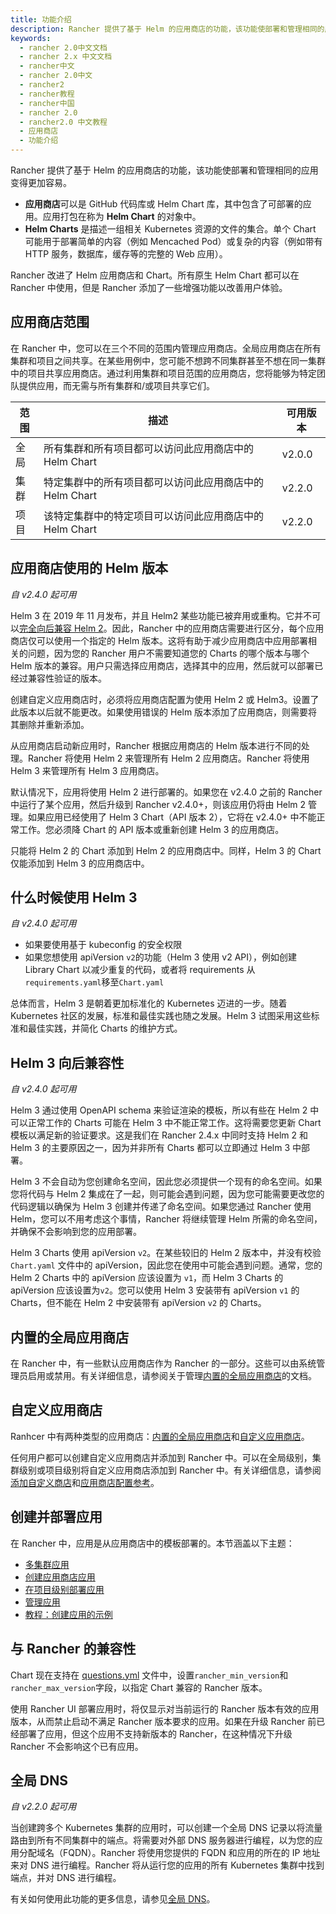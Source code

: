 ```yaml
---
title: 功能介绍
description: Rancher 提供了基于 Helm 的应用商店的功能，该功能使部署和管理相同的应用变得更加容易。应用商店可以是 GitHub 代码库或 Helm Chart 库，其中包含了可部署的应用。应用打包在称为Helm Chart的对象中。Helm Charts是描述一组相关 Kubernetes 资源的文件的集合。单个 Chart 可能用于部署简单的内容（例如 Mencached Pod）或复杂的内容（例如带有 HTTP 服务，数据库，缓存等的完整的 Web 应用）。Rancher 改进了 Helm 应用商店和 Chart。所有原生 Helm Chart 都可以在 Rancher 中使用，但是 Rancher 添加了一些增强功能以改善用户体验。
keywords:
  - rancher 2.0中文文档
  - rancher 2.x 中文文档
  - rancher中文
  - rancher 2.0中文
  - rancher2
  - rancher教程
  - rancher中国
  - rancher 2.0
  - rancher2.0 中文教程
  - 应用商店
  - 功能介绍
---
```


Rancher 提供了基于 Helm 的应用商店的功能，该功能使部署和管理相同的应用变得更加容易。

- **应用商店**可以是 GitHub 代码库或 Helm Chart 库，其中包含了可部署的应用。应用打包在称为 **Helm Chart** 的对象中。
- **Helm Charts** 是描述一组相关 Kubernetes 资源的文件的集合。单个 Chart 可能用于部署简单的内容（例如 Mencached Pod）或复杂的内容（例如带有 HTTP 服务，数据库，缓存等的完整的 Web 应用）。

Rancher 改进了 Helm 应用商店和 Chart。所有原生 Helm Chart 都可以在 Rancher 中使用，但是 Rancher 添加了一些增强功能以改善用户体验。

## 应用商店范围

在 Rancher 中，您可以在三个不同的范围内管理应用商店。全局应用商店在所有集群和项目之间共享。在某些用例中，您可能不想跨不同集群甚至不想在同一集群中的项目共享应用商店。通过利用集群和项目范围的应用商店，您将能够为特定团队提供应用，而无需与所有集群和/或项目共享它们。

| 范围 | 描述                                                    | 可用版本 |
| ---- | ------------------------------------------------------- | -------- |
| 全局 | 所有集群和所有项目都可以访问此应用商店中的 Helm Chart   | v2.0.0   |
| 集群 | 特定集群中的所有项目都可以访问此应用商店中的 Helm Chart | v2.2.0   |
| 项目 | 该特定集群中的特定项目可以访问此应用商店中的 Helm Chart | v2.2.0   |

## 应用商店使用的 Helm 版本

_自 v2.4.0 起可用_

Helm 3 在 2019 年 11 月发布，并且 Helm2 某些功能已被弃用或重构。它并不可以[完全向后兼容 Helm 2](#Helm-3-向后兼容性)。因此，Rancher 中的应用商店需要进行区分，每个应用商店仅可以使用一个指定的 Helm 版本。这将有助于减少应用商店中应用部署相关的问题，因为您的 Rancher 用户不需要知道您的 Charts 的哪个版本与哪个 Helm 版本的兼容。用户只需选择应用商店，选择其中的应用，然后就可以部署已经过兼容性验证的版本。

创建自定义应用商店时，必须将应用商店配置为使用 Helm 2 或 Helm3。设置了此版本以后就不能更改。如果使用错误的 Helm 版本添加了应用商店，则需要将其删除并重新添加。

从应用商店启动新应用时，Rancher 根据应用商店的 Helm 版本进行不同的处理。Rancher 将使用 Helm 2 来管理所有 Helm 2 应用商店。Rancher 将使用 Helm 3 来管理所有 Helm 3 应用商店。

默认情况下，应用将使用 Helm 2 进行部署的。如果您在 v2.4.0 之前的 Rancher 中运行了某个应用，然后升级到 Rancher v2.4.0+，则该应用仍将由 Helm 2 管理。如果应用已经使用了 Helm 3 Chart（API 版本 2），它将在 v2.4.0+ 中不能正常工作。您必须降 Chart 的 API 版本或重新创建 Helm 3 的应用商店。

只能将 Helm 2 的 Chart 添加到 Helm 2 的应用商店中。同样，Helm 3 的 Chart 仅能添加到 Helm 3 的应用商店中。

## 什么时候使用 Helm 3

_自 v2.4.0 起可用_

- 如果要使用基于 kubeconfig 的安全权限
- 如果您想使用 apiVersion `v2`的功能（Helm 3 使用 v2 API），例如创建 Library Chart 以减少重复的代码，或者将 requirements 从`requirements.yaml`移至`Chart.yaml`

总体而言，Helm 3 是朝着更加标准化的 Kubernetes 迈进的一步。随着 Kubernetes 社区的发展，标准和最佳实践也随之发展。Helm 3 试图采用这些标准和最佳实践，并简化 Charts 的维护方式。

## Helm 3 向后兼容性

_自 v2.4.0 起可用_

Helm 3 通过使用 OpenAPI schema 来验证渲染的模板，所以有些在 Helm 2 中可以正常工作的 Charts 可能在 Helm 3 中不能正常工作。这将需要您更新 Chart 模板以满足新的验证要求。这是我们在 Rancher 2.4.x 中同时支持 Helm 2 和 Helm 3 的主要原因之一，因为并非所有 Charts 都可以立即通过 Helm 3 中部署。

Helm 3 不会自动为您创建命名空间，因此您必须提供一个现有的命名空间。如果您将代码与 Helm 2 集成在了一起，则可能会遇到问题，因为您可能需要更改您的代码逻辑以确保为 Helm 3 创建并传递了命名空间。如果您通过 Rancher 使用 Helm，您可以不用考虑这个事情，Rancher 将继续管理 Helm 所需的命名空间，并确保不会影响到您的应用部署。

Helm 3 Charts 使用 apiVersion `v2`。在某些较旧的 Helm 2 版本中，并没有校验 `Chart.yaml` 文件中的 apiVersion，因此您在使用中可能会遇到问题。通常，您的 Helm 2 Charts 中的 apiVersion 应该设置为 `v1`，而 Helm 3 Charts 的 apiVersion 应该设置为`v2`。您可以使用 Helm 3 安装带有 apiVersion `v1` 的 Charts，但不能在 Helm 2 中安装带有 apiVersion `v2` 的 Charts。

## 内置的全局应用商店

在 Rancher 中，有一些默认应用商店作为 Rancher 的一部分。这些可以由系统管理员启用或禁用。有关详细信息，请参阅关于管理[内置的全局应用商店](/docs/catalog/built-in/_index)的文档。

## 自定义应用商店

Ranhcer 中有两种类型的应用商店：[内置的全局应用商店](/docs/catalog/built-in/_index)和[自定义应用商店](/docs/catalog/adding-catalogs/_index)。

任何用户都可以创建自定义应用商店并添加到 Rancher 中。可以在全局级别，集群级别或项目级别将自定义应用商店添加到 Rancher 中。有关详细信息，请参阅[添加自定义商店](/docs/catalog/adding-catalogs/_index)和[应用商店配置参考](/docs/catalog/catalog-config/_index)。

## 创建并部署应用

在 Rancher 中，应用是从应用商店中的模板部署的。本节涵盖以下主题：

- [多集群应用](/docs/catalog/multi-cluster-apps/_index)
- [创建应用商店应用](/docs/catalog/creating-apps/_index)
- [在项目级别部署应用](/docs/catalog/launching-apps/_index)
- [管理应用](/docs/catalog/managing-apps/_index)
- [教程：创建应用的示例](/docs/catalog/tutorial/_index)

## 与 Rancher 的兼容性

Chart 现在支持在 [questions.yml](https://github.com/rancher/integration-test-charts/blob/master/charts/chartmuseum/v1.6.0/questions.yml) 文件中，设置`rancher_min_version`和`rancher_max_version`字段，以指定 Chart 兼容的 Rancher 版本。

使用 Rancher UI 部署应用时，将仅显示对当前运行的 Rancher 版本有效的应用版本，从而禁止启动不满足 Rancher 版本要求的应用。如果在升级 Rancher 前已经部署了应用，但这个应用不支持新版本的 Rancher，在这种情况下升级 Rancher 不会影响这个已有应用。

## 全局 DNS

_自 v2.2.0 起可用_

当创建跨多个 Kubernetes 集群的应用时，可以创建一个全局 DNS 记录以将流量路由到所有不同集群中的端点。将需要对外部 DNS 服务器进行编程，以为您的应用分配域名（FQDN）。Rancher 将使用您提供的 FQDN 和应用的所在的 IP 地址来对 DNS 进行编程。Rancher 将从运行您的应用的所有 Kubernetes 集群中找到端点，并对 DNS 进行编程。

有关如何使用此功能的更多信息，请参见[全局 DNS](/docs/catalog/globaldns/_index)。
